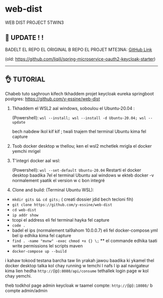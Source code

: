# web-dist
WEB DIST PROJECT 5TWIN3
## 👺 UPDATE ! !
BADELT EL REPO EL ORIGINAL B REPO EL PROJET MTE3NA:
[GitHub Link](https://github.com/y-essine/web-dist)

(old: https://github.com/liqili/spring-microservice-oauth2-keycloak-starter)

_______________________________________________

## 👌 TUTORIAL
Chabeb tuto saghroun kifech tkhaddem projet keycloak eureka springboot postgres:
https://github.com/y-essine/web-dist

1. Tkhaddem el WSL2 aal windows, soboulou el Ubuntu-20.04 :
   
   (Powershell): `wsl --install; wsl --install -d Ubuntu-20.04; wsl --update`

   bech nabdew lkol kif kif ;  twali tnajem thel terminal Ubuntu kima fel capture 

3. Tsob docker desktop w thellou; ken el wsl2 mchetlek mrigla el docker yemchi mrigel

4. T'integri docker aal wsl: 

   (Powershell): `wsl --set-default Ubuntu-20.04`
Restarti el docker desktop baadika 7el el terminal Ubuntu aal windows w ekteb docker -v normalement yaatik el version w c bon integré

5. Clone and build: (Terminal Ubuntu WSL): 
-  `mkdir gits && cd gits;` ( creati dossier jdid bech tecloni fih)
- `git clone https://github.com/y-essine/web-dist`
- `cd web-dist`
- `ip addr show `
- tcopi el address eli fel terminal hayka fel capture
- `code .`
- badel el ips (normalement tal9ahom 10.0.0.7) eli fel docker-compose.yml bel ip edhika kima fel capture
- `find . -name "mvnw" -exec chmod +x {} \;`
** el commande edhika taati write permissions lel scripts maven
- `docker-compose up --build`

i kahaw tokood testana barcha taw lin yrakah jawou baadika
ki ykamel thel docker desktop talka kol chay running w 
temchi l nafs l ip aal navigateur kima lien hedha `http://`(ip)`:8080/api/consume`
tethallek login page w kol chay yemchi.

theb todkhol page admin keycloak w taamel compte: `http://`(ip)`:18080/` b compte admin/admin

